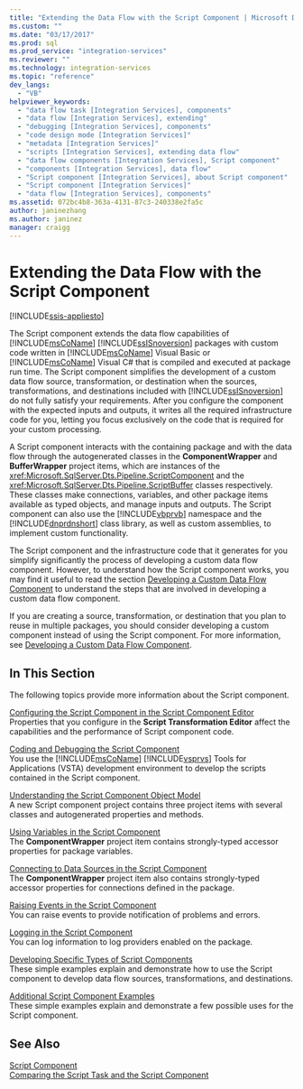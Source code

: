 ```yaml
---
title: "Extending the Data Flow with the Script Component | Microsoft Docs"
ms.custom: ""
ms.date: "03/17/2017"
ms.prod: sql
ms.prod_service: "integration-services"
ms.reviewer: ""
ms.technology: integration-services
ms.topic: "reference"
dev_langs: 
  - "VB"
helpviewer_keywords: 
  - "data flow task [Integration Services], components"
  - "data flow [Integration Services], extending"
  - "debugging [Integration Services], components"
  - "code design mode [Integration Services]"
  - "metadata [Integration Services]"
  - "scripts [Integration Services], extending data flow"
  - "data flow components [Integration Services], Script component"
  - "components [Integration Services], data flow"
  - "Script component [Integration Services], about Script component"
  - "Script component [Integration Services]"
  - "data flow [Integration Services], components"
ms.assetid: 072bc4b8-363a-4131-87c3-240338e2fa5c
author: janinezhang
ms.author: janinez
manager: craigg
---
```

# Extending the Data Flow with the Script Component

[!INCLUDE[ssis-appliesto](../../../includes/ssis-appliesto-ssvrpluslinux-asdb-asdw-xxx.md)]


  The Script component extends the data flow capabilities of [!INCLUDE[msCoName](../../../includes/msconame-md.md)] [!INCLUDE[ssISnoversion](../../../includes/ssisnoversion-md.md)] packages with custom code written in [!INCLUDE[msCoName](../../../includes/msconame-md.md)] Visual Basic or [!INCLUDE[msCoName](../../../includes/msconame-md.md)] Visual C# that is compiled and executed at package run time. The Script component simplifies the development of a custom data flow source, transformation, or destination when the sources, transformations, and destinations included with [!INCLUDE[ssISnoversion](../../../includes/ssisnoversion-md.md)] do not fully satisfy your requirements. After you configure the component with the expected inputs and outputs, it writes all the required infrastructure code for you, letting you focus exclusively on the code that is required for your custom processing.  
  
 A Script component interacts with the containing package and with the data flow through the autogenerated classes in the **ComponentWrapper** and **BufferWrapper** project items, which are instances of the <xref:Microsoft.SqlServer.Dts.Pipeline.ScriptComponent> and the <xref:Microsoft.SqlServer.Dts.Pipeline.ScriptBuffer> classes respectively. These classes make connections, variables, and other package items available as typed objects, and manage inputs and outputs. The Script component can also use the [!INCLUDE[vbprvb](../../../includes/vbprvb-md.md)] namespace and the [!INCLUDE[dnprdnshort](../../../includes/dnprdnshort-md.md)] class library, as well as custom assemblies, to implement custom functionality.  
  
 The Script component and the infrastructure code that it generates for you simplify significantly the process of developing a custom data flow component. However, to understand how the Script component works, you may find it useful to read the section [Developing a Custom Data Flow Component](../../../integration-services/extending-packages-custom-objects/data-flow/developing-a-custom-data-flow-component.md) to understand the steps that are involved in developing a custom data flow component.  
  
 If you are creating a source, transformation, or destination that you plan to reuse in multiple packages, you should consider developing a custom component instead of using the Script component. For more information, see [Developing a Custom Data Flow Component](../../../integration-services/extending-packages-custom-objects/data-flow/developing-a-custom-data-flow-component.md).  
  
## In This Section  
 The following topics provide more information about the Script component.  
  
 [Configuring the Script Component in the Script Component Editor](../../../integration-services/extending-packages-scripting/data-flow-script-component/configuring-the-script-component-in-the-script-component-editor.md)  
 Properties that you configure in the **Script Transformation Editor** affect the capabilities and the performance of Script component code.  
  
 [Coding and Debugging the Script Component](../../../integration-services/extending-packages-scripting/data-flow-script-component/coding-and-debugging-the-script-component.md)  
 You use the [!INCLUDE[msCoName](../../../includes/msconame-md.md)] [!INCLUDE[vsprvs](../../../includes/vsprvs-md.md)] Tools for Applications (VSTA) development environment to develop the scripts contained in the Script component.  
  
 [Understanding the Script Component Object Model](../../../integration-services/extending-packages-scripting/data-flow-script-component/understanding-the-script-component-object-model.md)  
 A new Script component project contains three project items with several classes and autogenerated properties and methods.  
  
 [Using Variables in the Script Component](../../../integration-services/extending-packages-scripting/data-flow-script-component/using-variables-in-the-script-component.md)  
 The **ComponentWrapper** project item contains strongly-typed accessor properties for package variables.  
  
 [Connecting to Data Sources in the Script Component](../../../integration-services/extending-packages-scripting/data-flow-script-component/connecting-to-data-sources-in-the-script-component.md)  
 The **ComponentWrapper** project item also contains strongly-typed accessor properties for connections defined in the package.  
  
 [Raising Events in the Script Component](../../../integration-services/extending-packages-scripting/data-flow-script-component/raising-events-in-the-script-component.md)  
 You can raise events to provide notification of problems and errors.  
  
 [Logging in the Script Component](../../../integration-services/extending-packages-scripting/data-flow-script-component/logging-in-the-script-component.md)  
 You can log information to log providers enabled on the package.  
  
 [Developing Specific Types of Script Components](../../../integration-services/extending-packages-scripting-data-flow-script-component-types/developing-specific-types-of-script-components.md)  
 These simple examples explain and demonstrate how to use the Script component to develop data flow sources, transformations, and destinations.  
  
 [Additional Script Component Examples](../../../integration-services/extending-packages-scripting-data-flow-script-component-examples/additional-script-component-examples.md)  
 These simple examples explain and demonstrate a few possible uses for the Script component.  
  
## See Also  
 [Script Component](../../../integration-services/data-flow/transformations/script-component.md)   
 [Comparing the Script Task and the Script Component](../../../integration-services/extending-packages-scripting/comparing-the-script-task-and-the-script-component.md)  
  
  
